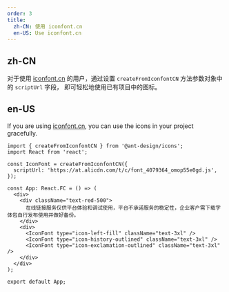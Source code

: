 ```yaml
---
order: 3
title:
  zh-CN: 使用 iconfont.cn
  en-US: Use iconfont.cn
---
```


## zh-CN

对于使用 [iconfont.cn](http://iconfont.cn/) 的用户，通过设置 `createFromIconfontCN` 方法参数对象中的 `scriptUrl` 字段， 即可轻松地使用已有项目中的图标。

## en-US

If you are using [iconfont.cn](http://iconfont.cn/), you can use the icons in your project gracefully.

```tsx
import { createFromIconfontCN } from '@ant-design/icons';
import React from 'react';

const IconFont = createFromIconfontCN({
  scriptUrl: 'https://at.alicdn.com/t/c/font_4079364_omop55e0gd.js',
});

const App: React.FC = () => (
  <div>
    <div className="text-red-500">
      在线链接服务仅供平台体验和调试使用，平台不承诺服务的稳定性，企业客户需下载字体包自行发布使用并做好备份。
    </div>
    <div>
      <IconFont type="icon-left-fill" className="text-3xl" />
      <IconFont type="icon-history-outlined" className="text-3xl" />
      <IconFont type="icon-exclamation-outlined" className="text-3xl" />
    </div>
  </div>
);

export default App;
```
